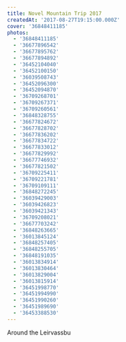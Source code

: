 ```yaml
---
title: Novel Mountain Trip 2017
createdAt: '2017-08-27T19:15:00.000Z'
cover: '36848411185'
photos:
  - '36848411185'
  - '36677896542'
  - '36677895762'
  - '36677894892'
  - '36452104040'
  - '36452100150'
  - '36039508743'
  - '36452096300'
  - '36452094870'
  - '36709268701'
  - '36709267371'
  - '36709260561'
  - '36848328755'
  - '36677824672'
  - '36677828702'
  - '36677836202'
  - '36677834722'
  - '36677833012'
  - '36677829992'
  - '36677746932'
  - '36677821502'
  - '36709225411'
  - '36709221781'
  - '36709109111'
  - '36848272245'
  - '36039429003'
  - '36039426823'
  - '36039421343'
  - '36709208021'
  - '36677703242'
  - '36848263665'
  - '36013845124'
  - '36848257405'
  - '36848255705'
  - '36848191035'
  - '36013834914'
  - '36013830464'
  - '36013829004'
  - '36013815914'
  - '36451998770'
  - '36451994990'
  - '36451990260'
  - '36451989690'
  - '36453388530'
---
```


Around the Leirvassbu